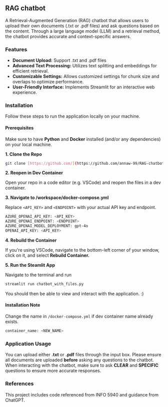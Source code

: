 ## RAG chatbot

A Retrieval-Augmented Generation (RAG) chatbot that allows users to upload their own documents (.txt or .pdf files) and ask questions based on the content. Through a large language model (LLM) and a retrieval method, the chatbot provides accurate and context-specific answers.

### Features

- **Document Upload:** Support .txt and .pdf files
- **Advanced Text Processing:** Utilizes text splitting and embeddings for efficient retrieval.
- **Customizable Settings:** Allows customized settings for chunk size and overlaps to optimize performance.
- **User-Friendly Interface:** Implements Streamlit for an interactive web experience.

### Installation

Follow these steps to run the application locally on your machine.

#### Prerequisites

Make sure to have **Python** and **Docker** installed (and/or any dependencies) on your local machine.

**1. Clone the Repo**
   
   ```sh
   git clone [https://github.com/](https://github.com/annaw-99/RAG-chatbot)
   ```

**2. Reopen in Dev Container**

   Open your repo in a code editor (e.g. VSCode) and reopen the files in a dev container.

**3. Navigate to /workspace/docker-compose.yml**

   Replace `<API_KEY>` and `<ENDPOINT>` with your actual API key and endpoint.
   ```sh
   AZURE_OPENAI_API_KEY: <API_KEY>
   AZURE_OPENAI_ENDPOINT: <ENDPOINT>
   AZURE_OPENAI_MODEL_DEPLOYMENT: gpt-4o
   OPENAI_API_KEY: <API_KEY>
   ```

**4. Rebuild the Container**

   If you're using VSCode, navigate to the bottom-left corner of your window, click on it, and select **Rebuild Container.**

**5. Run the Steamlit App**

   Navigate to the terminal and run
   ```sh
   streamlit run chatbot_with_files.py
   ```
You should then be able to view and interact with the application. :)

#### Installation Note

Change the name in `/docker-compose.yml` if dev container name already exists.

   ```sh
   container_name: <NEW_NAME>
   ```

### Application Usage

You can upload either **.txt** or **.pdf** files through the input box. Please ensure all documents are uploaded **before** asking any questions to the chatbot. When interacting with the chatbot, make sure to ask **CLEAR** and **SPECIFIC** questions to ensure more accurate responses.

### References

This project includes code referenced from INFO 5940 and guidance from ChatGPT.
